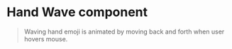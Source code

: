 # Hand Wave component
> Waving hand emoji is animated by moving back and forth when user hovers mouse.

<!-- ## View project
 :mag: Live version available at [nickhericks.github.io/modal/](https://nickhericks.github.io/modal/) -->
<!-- 
## Acknowledgements
This project is part of a great JS course called [Learn JavaScript](https://learnjavascript.today/). Thank you to the course creator [@zellwk](https://github.com/zellwk) :raised_hands:

## Demo
<img src="https://github.com/zellwk/jsf/raw/master/images/components/modal/animate/complete.gif" width="500"> -->
